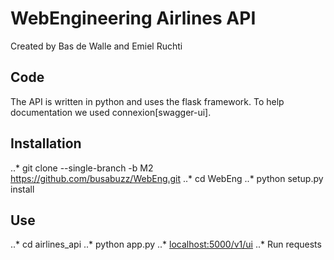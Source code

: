 # WebEngineering Airlines API

Created by Bas de Walle and Emiel Ruchti

## Code

The API is written in python and uses the flask framework.
To help documentation we used connexion[swagger-ui].

## Installation
..* git clone --single-branch -b M2 https://github.com/busabuzz/WebEng.git
..* cd WebEng
..* python setup.py install

## Use
..* cd airlines_api
..* python app.py
..* [localhost:5000/v1/ui](localhost:5000/v1/ui)
..* Run requests
